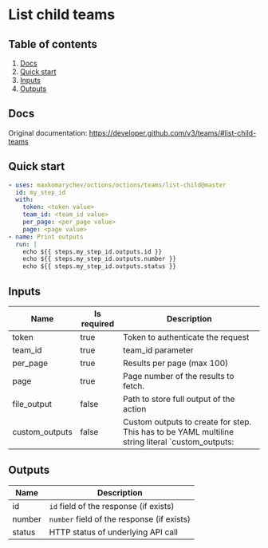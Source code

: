 # List child teams

## Table of contents

1. [Docs](#docs)
1. [Quick start](#quick-start)
1. [Inputs](#inputs)
1. [Outputs](#outputs)

<a name="quick-start" ></a>
## Docs

Original documentation: https://developer.github.com/v3/teams/#list-child-teams




<a name="quick start" ></a>
## Quick start

```yaml
- uses: maxkomarychev/octions/octions/teams/list-child@master
  id: my_step_id
  with:
    token: <token value>
    team_id: <team_id value>
    per_page: <per_page value>
    page: <page value>
- name: Print outputs
  run: |
    echo ${{ steps.my_step_id.outputs.id }}
    echo ${{ steps.my_step_id.outputs.number }}
    echo ${{ steps.my_step_id.outputs.status }}
```


<a name="inputs" ></a>
## Inputs

| Name | Is required | Description |
|---|---|---|
|token|true|Token to authenticate the request
|team_id|true|team_id parameter
|per_page|true|Results per page (max 100)
|page|true|Page number of the results to fetch.
|file_output|false|Path to store full output of the action
|custom_outputs|false|Custom outputs to create for step. This has to be YAML multiline string literal  `custom_outputs: |<newline> output_name:path.in.result`

<a name="outputs" ></a>
## Outputs

| Name | Description |
|---|---|
|id|`id` field of the response (if exists)|
|number|`number` field of the response (if exists)|
|status|HTTP status of underlying API call|


